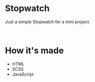 # Stopwatch

<p>Just a simple Stopwatch for a mini project.</p></br>

# How it's made

* HTML
* SCSS
* JavaScript
